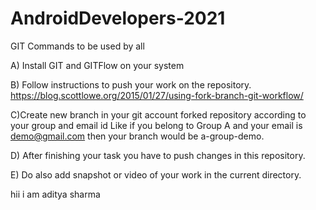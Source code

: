 # AndroidDevelopers-2021
GIT Commands to be used by all

A) Install GIT and GITFlow on your system

B) Follow instructions to push your work on the repository. 
https://blog.scottlowe.org/2015/01/27/using-fork-branch-git-workflow/
  
C)Create new branch in your git account forked repository according to your group and email id
 Like if you belong to Group A and your email is demo@gmail.com
 then your branch would be a-group-demo.
 
D) After finishing your task you have to push changes in this repository.

E) Do also add snapshot or video of your work in the current directory.
  
hii i am aditya sharma 